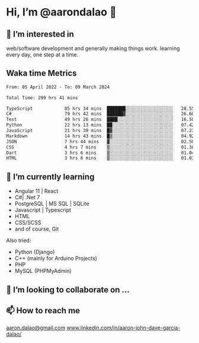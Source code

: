 # __Hi, I’m @aarondalao__ 👋 
## 👀 I’m interested in 
web/software development and generally making things work.
learning every day, one step at a time. 

## Waka time Metrics
<!--START_SECTION:waka-->

```txt
From: 05 April 2022 - To: 09 March 2024

Total Time: 299 hrs 41 mins

TypeScript            85 hrs 34 mins  ███████░░░░░░░░░░░░░░░░░░   28.55 %
C#                    79 hrs 42 mins  ██████▓░░░░░░░░░░░░░░░░░░   26.60 %
Text                  49 hrs 26 mins  ████░░░░░░░░░░░░░░░░░░░░░   16.50 %
Python                22 hrs 13 mins  ██░░░░░░░░░░░░░░░░░░░░░░░   07.42 %
JavaScript            21 hrs 39 mins  █▓░░░░░░░░░░░░░░░░░░░░░░░   07.23 %
Markdown              14 hrs 43 mins  █▒░░░░░░░░░░░░░░░░░░░░░░░   04.92 %
JSON                  7 hrs 44 mins   ▓░░░░░░░░░░░░░░░░░░░░░░░░   02.58 %
CSS                   4 hrs 7 mins    ▒░░░░░░░░░░░░░░░░░░░░░░░░   01.38 %
Dart                  3 hrs 6 mins    ▒░░░░░░░░░░░░░░░░░░░░░░░░   01.04 %
HTML                  3 hrs 6 mins    ▒░░░░░░░░░░░░░░░░░░░░░░░░   01.03 %
```

<!--END_SECTION:waka-->

## 🌱 I’m currently learning 

- Angular 11 | React 
- C#| .Net 7
- PostgreSQL | MS SQL | SQLite
- Javascript | Typescript
- HTML 
- CSS/SCSS
- and of course, Git 


Also tried:
- Python (Django)
- C++ (mainly for Arduino Projects)
- PHP
- MySQL (PHPMyAdmin)


## 💞️ I’m looking to collaborate on ...

## 📫 How to reach me 
aaron.dalao@gmail.com
www.linkedin.com/in/aaron-john-dave-garcia-dalao/

<!---
aarondalao/aarondalao is a ✨ special ✨ repository because its `README.md` (this file) appears on your GitHub profile.
You can click the Preview link to take a look at your changes.
--->
